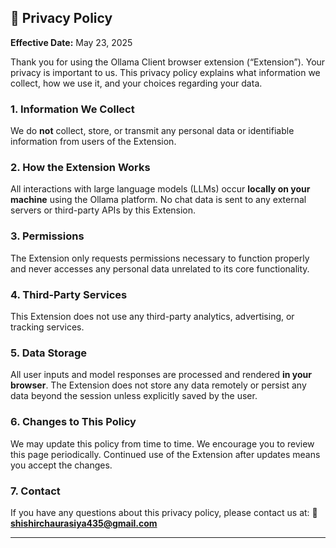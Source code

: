 ## 📄 Privacy Policy

**Effective Date:** May 23, 2025

Thank you for using the Ollama Client browser extension (“Extension”). Your privacy is important to us. This privacy policy explains what information we collect, how we use it, and your choices regarding your data.

### 1. Information We Collect

We do **not** collect, store, or transmit any personal data or identifiable information from users of the Extension.

### 2. How the Extension Works

All interactions with large language models (LLMs) occur **locally on your machine** using the Ollama platform. No chat data is sent to any external servers or third-party APIs by this Extension.

### 3. Permissions

The Extension only requests permissions necessary to function properly and never accesses any personal data unrelated to its core functionality.

### 4. Third-Party Services

This Extension does not use any third-party analytics, advertising, or tracking services.

### 5. Data Storage

All user inputs and model responses are processed and rendered **in your browser**. The Extension does not store any data remotely or persist any data beyond the session unless explicitly saved by the user.

### 6. Changes to This Policy

We may update this policy from time to time. We encourage you to review this page periodically. Continued use of the Extension after updates means you accept the changes.

### 7. Contact

If you have any questions about this privacy policy, please contact us at:
📧 **[shishirchaurasiya435@gmail.com](mailto:shishirchaurasiya435@gmail.com)**

---

